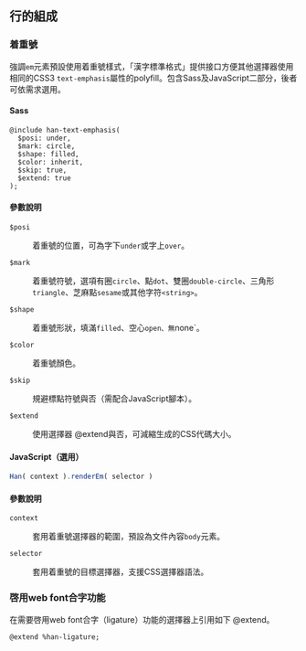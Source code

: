 
 行的組成 <!-- #inline -->
---------

### 着重號 <!-- #inline-emphasis-mark -->
強調`em`元素預設使用着重號樣式，「漢字標準格式」提供接口方便其他選擇器使用相同的CSS3 `text-emphasis`屬性的polyfill。包含Sass及JavaScript二部分，後者可依需求選用。

#### Sass 
```
@include han-text-emphasis( 
  $posi: under,
  $mark: circle,
  $shape: filled,
  $color: inherit,
  $skip: true,
  $extend: true
);
```
<div class='info parameter'>

#### 參數說明
<dl>
<dt><code>$posi</code></dt>
<dd>
	
着重號的位置，可為字下`under`或字上`over`。
</dd>
<dt><code>$mark</code></dt>
<dd>

着重號符號，選項有圈`circle`、點`dot`、雙圈`double-circle`、三角形`triangle`、芝麻點`sesame`或其他字符`<string>`。
</dd>
<dt><code>$shape</code></dt>
<dd>

着重號形狀，填滿`filled`、空心`open、無`none`。
</dd>
<dt><code>$color</code></dt>
<dd>

着重號顏色。
</dd>
<dt><code>$skip</code></dt>
<dd>

規避標點符號與否（需配合JavaScript腳本）。
</dd>
<dt><code>$extend</code></dt>
<dd>

使用選擇器 @extend與否，可減縮生成的CSS代碼大小。
</dd>
</dl>
</div>

#### JavaScript（選用）
```javascript
Han( context ).renderEm( selector )
```
<div class='info parameter'>

#### 參數說明
<dl>
<dt><code>context</code></dt>
<dd>
	
套用着重號選擇器的範圍，預設為文件內容`body`元素。
</dd>
<dt><code>selector</code></dt>
<dd>

套用着重號的目標選擇器，支援CSS選擇器語法。
</dd>
</dl>
</div>


### 啓用web font合字功能 <!-- #inline-ligature -->
在需要啓用web font合字（ligature）功能的選擇器上引用如下 @extend。
```
@extend %han-ligature;
```